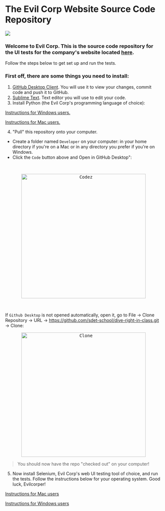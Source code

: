 # The Evil Corp Website Source Code Repository

 <p align="left">
  <kbd>
<img src=https://devstickers.com/assets/img/pro/qo3p.png>
   </kbd>
</p>

### Welcome to Evil Corp. This is the source code repository for the UI tests for the company's website located [here](https://evil-corp.carrd.co).


Follow the steps below to get set up and run the tests.

### First off, there are some things you need to install:

1. [GitHub Desktop Client](https://desktop.github.com). You will use it to view your changes, commit code and push it to GitHub.
2. [Sublime Text](https://www.sublimetext.com). Text editor you will use to edit your code.
3. Install Python (the Evil Corp's programming language of choice):

[Instructions for Windows users.](https://www.notion.so/Install-Python-on-Windows-8a2ece34c0d745cebe76a9b65b4c712c)

[Instructions for Mac users.](https://www.notion.so/Install-Python-on-a-Mac-23e17907109249f482d3341f3cad256f)

4. "Pull" this repository onto your computer.
  - Create a folder named `Developer` on your computer: in your home directory if you're on a Mac or in any directory you prefer if you're on Windows.
  - Click the `Code` button above and Open in GitHub Desktop":
<br />
  
 <p align="center">
  <kbd>
    <img src="https://imgur.com/Oky8qvY.png" alt="Codez" width="400">
  </kbd>
</p>
  
<br />
  
  If `Github Desktop` is not opened automatically, open it, go to File -> Clone Repository -> URL -> https://github.com/sdet-school/dive-right-in-class.git -> Clone:
  
  
 <p align="center">
  <kbd>
    <img src="https://imgur.com/EIWzXEQ.png"  alt="Clone" width="400">
  </kbd>
</p>


> You should now have the repo "checked out" on your computer!
  
5. Now install Selenium, Evil Corp's web UI testing tool of choice, and run the tests. Follow the instructions below for your operating system.
Good luck, Evilcorper!

[Instructions for Mac users](https://www.notion.so/How-to-get-started-with-Selenium-on-a-Mac-44faaaecf00c40da9ac2f1db94ffd08e)

[Instructions for Windows users](https://www.notion.so/How-to-get-started-with-Selenium-on-Windows-38f909bf451b4df79caed5b2ec1f180b)




